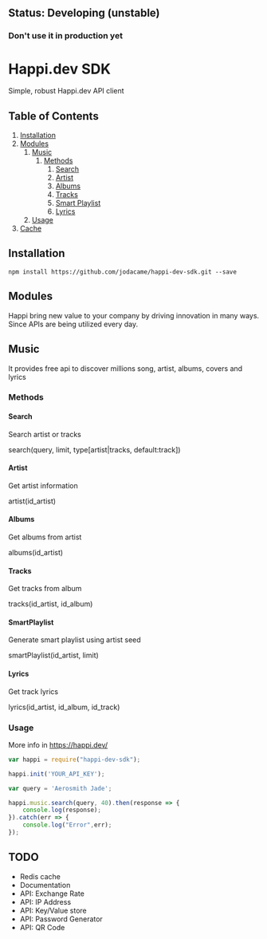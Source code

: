 ## Status: Developing (unstable)
### Don't use it in production yet

# Happi.dev SDK
Simple, robust Happi.dev API client


## Table of Contents
1. [Installation](#installation)
2. [Modules](#modules)
    1. [Music](#music)
        1. [Methods](#methods)
            1. [Search](#search)
            2. [Artist](#artist)
            3. [Albums](#albums)
            4. [Tracks](#tracks)
            5. [Smart Playlist](#smartplaylist)
            6. [Lyrics](#lyrics)
    2. [Usage](#usage)
4. [Cache](#cache)

## Installation
```bash
npm install https://github.com/jodacame/happi-dev-sdk.git --save
```


## Modules
Happi bring new value to your company by driving innovation in many ways. Since APIs are being utilized every day.

## Music
It provides free api to discover millions song, artist, albums, covers and lyrics

### Methods


#### Search
Search artist or tracks 

search(query, limit, type[artist|tracks, default:track])

#### Artist
Get artist information

artist(id_artist)

#### Albums
Get albums from artist 

albums(id_artist)

#### Tracks
Get tracks from album 

tracks(id_artist, id_album)

#### SmartPlaylist
 Generate smart playlist using artist seed 

smartPlaylist(id_artist, limit)

#### Lyrics
Get track lyrics 

lyrics(id_artist, id_album, id_track)

### Usage

More info in https://happi.dev/

```javascript
var happi = require("happi-dev-sdk");

happi.init('YOUR_API_KEY');

var query = 'Aerosmith Jade';

happi.music.search(query, 40).then(response => {
    console.log(response);
}).catch(err => {
    console.log("Error",err);
});
```

## TODO
* Redis cache
* Documentation
* API: Exchange Rate
* API: IP Address
* API: Key/Value store 
* API: Password Generator
* API: QR Code

